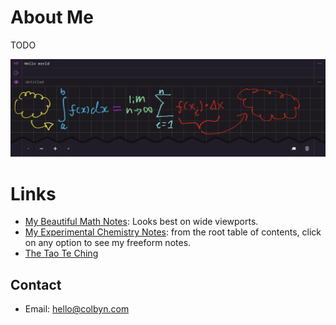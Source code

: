 # About Me

TODO

![cool UI]( images/subscript-ipad.jpg )

# Links

- [My Beautiful Math Notes](https://colbyn.github.io/school-notes-spring-2020/): Looks best on wide viewports.
- [My Experimental Chemistry Notes](https://colbyn.github.io/old-school-chem-notes/dev/chemistry-1010---fall-2021/index.html): from the root table of contents, click on any option to see my freeform notes.
- [The Tao Te Ching](https://colbyn.github.io/tao-te-ching-book/)

## Contact

- Email: hello@colbyn.com
